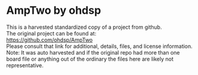
# AmpTwo by ohdsp  
This is a harvested standardized copy of a project from github.  
The original project can be found at:  
https://github.com/ohdsp/AmpTwo  
Please consult that link for additional, details, files, and license information.  
Note: It was auto harvested and if the original repo had more than one board file or anything out of the ordinary the files here are likely not representative.  
    